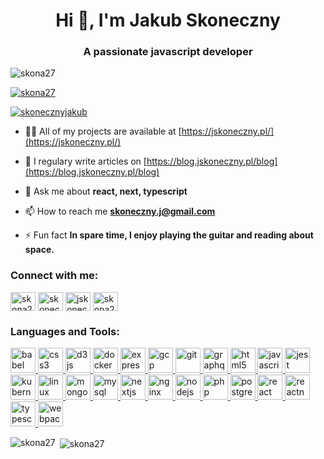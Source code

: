 <h1 align="center">Hi 👋, I'm Jakub Skoneczny</h1>
<h3 align="center">A passionate javascript developer</h3>

<p align="left"> <img src="https://komarev.com/ghpvc/?username=skona27&label=Profile%20views&color=0e75b6&style=flat" alt="skona27" /> </p>

<p align="left"> <a href="https://github.com/ryo-ma/github-profile-trophy"><img src="https://github-profile-trophy.vercel.app/?username=skona27" alt="skona27" /></a> </p>

<p align="left"> <a href="https://twitter.com/skonecznyjakub" target="blank"><img src="https://img.shields.io/twitter/follow/skonecznyjakub?logo=twitter&style=for-the-badge" alt="skonecznyjakub" /></a> </p>

- 👨‍💻 All of my projects are available at [https://jskoneczny.pl/](https://jskoneczny.pl/)

- 📝 I regulary write articles on [https://blog.jskoneczny.pl/blog](https://blog.jskoneczny.pl/blog)

- 💬 Ask me about **react, next, typescript**

- 📫 How to reach me **skoneczny.j@gmail.com**

- ⚡ Fun fact **In spare time, I enjoy playing the guitar and reading about space.**

<p align="left">
<h3 align="left">Connect with me:</h3>
<a href="https://dev.to/skona27" target="blank"><img align="center" src="https://cdn.jsdelivr.net/npm/simple-icons@3.0.1/icons/dev-dot-to.svg" alt="skona27" height="30" width="40" /></a>
<a href="https://twitter.com/skonecznyjakub" target="blank"><img align="center" src="https://cdn.jsdelivr.net/npm/simple-icons@3.0.1/icons/twitter.svg" alt="skonecznyjakub" height="30" width="40" /></a>
<a href="https://linkedin.com/in/jskoneczny" target="blank"><img align="center" src="https://cdn.jsdelivr.net/npm/simple-icons@3.0.1/icons/linkedin.svg" alt="jskoneczny" height="30" width="40" /></a>
<a href="https://codesandbox.com/skona27" target="blank"><img align="center" src="https://cdn.jsdelivr.net/npm/simple-icons@3.0.1/icons/codesandbox.svg" alt="skona27" height="30" width="40" /></a>
</p>

<h3 align="left">Languages and Tools:</h3>
<p align="left"> <a href="https://babeljs.io/" target="_blank"> <img src="https://www.vectorlogo.zone/logos/babeljs/babeljs-icon.svg" alt="babel" width="40" height="40"/> </a> <a href="https://www.w3schools.com/css/" target="_blank"> <img src="https://devicons.github.io/devicon/devicon.git/icons/css3/css3-original-wordmark.svg" alt="css3" width="40" height="40"/> </a> <a href="https://d3js.org/" target="_blank"> <img src="https://devicons.github.io/devicon/devicon.git/icons/d3js/d3js-original.svg" alt="d3js" width="40" height="40"/> </a> <a href="https://www.docker.com/" target="_blank"> <img src="https://devicons.github.io/devicon/devicon.git/icons/docker/docker-original-wordmark.svg" alt="docker" width="40" height="40"/> </a> <a href="https://expressjs.com" target="_blank"> <img src="https://devicons.github.io/devicon/devicon.git/icons/express/express-original-wordmark.svg" alt="express" width="40" height="40"/> </a> <a href="https://cloud.google.com" target="_blank"> <img src="https://www.vectorlogo.zone/logos/google_cloud/google_cloud-icon.svg" alt="gcp" width="40" height="40"/> </a> <a href="https://git-scm.com/" target="_blank"> <img src="https://www.vectorlogo.zone/logos/git-scm/git-scm-icon.svg" alt="git" width="40" height="40"/> </a> <a href="https://graphql.org" target="_blank"> <img src="https://www.vectorlogo.zone/logos/graphql/graphql-icon.svg" alt="graphql" width="40" height="40"/> </a> <a href="https://www.w3.org/html/" target="_blank"> <img src="https://devicons.github.io/devicon/devicon.git/icons/html5/html5-original-wordmark.svg" alt="html5" width="40" height="40"/> </a> <a href="https://developer.mozilla.org/en-US/docs/Web/JavaScript" target="_blank"> <img src="https://devicons.github.io/devicon/devicon.git/icons/javascript/javascript-original.svg" alt="javascript" width="40" height="40"/> </a> <a href="https://jestjs.io" target="_blank"> <img src="https://www.vectorlogo.zone/logos/jestjsio/jestjsio-icon.svg" alt="jest" width="40" height="40"/> </a> <a href="https://kubernetes.io" target="_blank"> <img src="https://www.vectorlogo.zone/logos/kubernetes/kubernetes-icon.svg" alt="kubernetes" width="40" height="40"/> </a> <a href="https://www.linux.org/" target="_blank"> <img src="https://devicons.github.io/devicon/devicon.git/icons/linux/linux-original.svg" alt="linux" width="40" height="40"/> </a> <a href="https://www.mongodb.com/" target="_blank"> <img src="https://devicons.github.io/devicon/devicon.git/icons/mongodb/mongodb-original-wordmark.svg" alt="mongodb" width="40" height="40"/> </a> <a href="https://www.mysql.com/" target="_blank"> <img src="https://devicons.github.io/devicon/devicon.git/icons/mysql/mysql-original-wordmark.svg" alt="mysql" width="40" height="40"/> </a> <a href="https://nextjs.org/" target="_blank"> <img src="https://cdn.worldvectorlogo.com/logos/nextjs-3.svg" alt="nextjs" width="40" height="40"/> </a> <a href="https://www.nginx.com" target="_blank"> <img src="https://devicons.github.io/devicon/devicon.git/icons/nginx/nginx-original.svg" alt="nginx" width="40" height="40"/> </a> <a href="https://nodejs.org" target="_blank"> <img src="https://devicons.github.io/devicon/devicon.git/icons/nodejs/nodejs-original-wordmark.svg" alt="nodejs" width="40" height="40"/> </a> <a href="https://www.php.net" target="_blank"> <img src="https://devicons.github.io/devicon/devicon.git/icons/php/php-original.svg" alt="php" width="40" height="40"/> </a> <a href="https://www.postgresql.org" target="_blank"> <img src="https://devicons.github.io/devicon/devicon.git/icons/postgresql/postgresql-original-wordmark.svg" alt="postgresql" width="40" height="40"/> </a> <a href="https://reactjs.org/" target="_blank"> <img src="https://devicons.github.io/devicon/devicon.git/icons/react/react-original-wordmark.svg" alt="react" width="40" height="40"/> </a> <a href="https://reactnative.dev/" target="_blank"> <img src="https://reactnative.dev/img/header_logo.svg" alt="reactnative" width="40" height="40"/> </a> <a href="https://www.typescriptlang.org/" target="_blank"> <img src="https://devicons.github.io/devicon/devicon.git/icons/typescript/typescript-original.svg" alt="typescript" width="40" height="40"/> </a> <a href="https://webpack.js.org" target="_blank"> <img src="https://devicons.github.io/devicon/devicon.git/icons/webpack/webpack-original.svg" alt="webpack" width="40" height="40"/> </a> </p>

<p><img align="left" src="https://github-readme-stats.vercel.app/api/top-langs/?username=skona27&layout=compact" alt="skona27" /></p>

<p>&nbsp;<img align="center" src="https://github-readme-stats.vercel.app/api?username=skona27&show_icons=true" alt="skona27" /></p>
